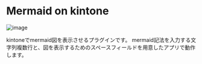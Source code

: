 # Mermaid on kintone

![image](https://github.com/user-attachments/assets/b5b2805d-0cb1-4890-b775-7068feb86a75)

kintoneでmermaid図を表示させるプラグインです。
mermaid記法を入力する文字列複数行と、図を表示するためのスペースフィールドを用意したアプリで動作します。
